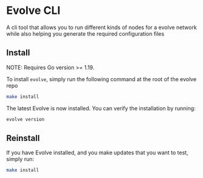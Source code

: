 # Evolve CLI

A cli tool that allows you to run different kinds of nodes for a evolve network while also helping you generate the required configuration files

## Install

NOTE: Requires Go version >= 1.19.

To install `evolve`, simply run the following command at the root of the evolve repo

```bash
make install
```

The latest Evolve is now installed. You can verify the installation by running:

```bash
evolve version
```

## Reinstall

If you have Evolve installed, and you make updates that you want to test, simply run:

```bash
make install
```
